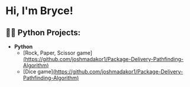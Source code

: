 <h1>Hi, I'm Bryce! 
<h2>👨‍💻 Python Projects:</h2>

- <b>Python</b>
  - [Rock, Paper, Scissor game][(https://github.com/joshmadakor1/Package-Delivery-Pathfinding-Algorithm)](https://github.com/BryceHutch/Rock-paper-scissor-game/blob/main/README.md)
  - [Dice game][(https://github.com/joshmadakor1/Package-Delivery-Pathfinding-Algorithm)](https://github.com/BryceHutch/Rolling-dice/blob/main/README.md)
